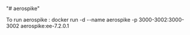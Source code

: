 "# aerospike" 

To run aerospike : 
docker run -d --name aerospike -p 3000-3002:3000-3002 aerospike:ee-7.2.0.1 